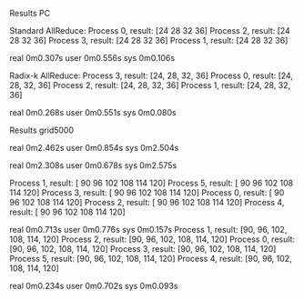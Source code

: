 Results PC

Standard AllReduce:
Process 0, result: [24 28 32 36]
Process 2, result: [24 28 32 36]
Process 3, result: [24 28 32 36]
Process 1, result: [24 28 32 36]

real	0m0.307s
user	0m0.556s
sys	0m0.106s

Radix-k AllReduce:
Process 3, result: [24, 28, 32, 36]
Process 0, result: [24, 28, 32, 36]
Process 2, result: [24, 28, 32, 36]
Process 1, result: [24, 28, 32, 36]

real	0m0.268s
user	0m0.551s
sys	0m0.080s


Results grid5000

real	0m2.462s
user	0m0.854s
sys	0m2.504s


real	0m2.308s
user	0m0.678s
sys	0m2.575s

Process 1, result: [ 90  96 102 108 114 120]
Process 5, result: [ 90  96 102 108 114 120]
Process 3, result: [ 90  96 102 108 114 120]
Process 0, result: [ 90  96 102 108 114 120]
Process 2, result: [ 90  96 102 108 114 120]
Process 4, result: [ 90  96 102 108 114 120]

real	0m0.713s
user	0m0.776s
sys	0m0.157s
Process 1, result: [90, 96, 102, 108, 114, 120]
Process 2, result: [90, 96, 102, 108, 114, 120]
Process 0, result: [90, 96, 102, 108, 114, 120]
Process 3, result: [90, 96, 102, 108, 114, 120]
Process 5, result: [90, 96, 102, 108, 114, 120]
Process 4, result: [90, 96, 102, 108, 114, 120]

real	0m0.234s
user	0m0.702s
sys	0m0.093s
